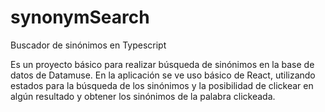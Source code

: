 # synonymSearch
Buscador de sinónimos en Typescript

Es un proyecto básico para realizar búsqueda de sinónimos en la base de datos de Datamuse. 
En la aplicación se ve uso básico de React, utilizando estados para la búsqueda de los sinónimos y la posibilidad de 
clickear en algún resultado y obtener los sinónimos de la palabra clickeada.
